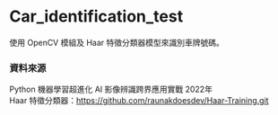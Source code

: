 # Car_identification_test
使用 OpenCV 模組及 Haar 特徵分類器模型來識別車牌號碼。

### 資料來源
Python 機器學習超進化 AI 影像辨識跨界應用實戰 2022年
<br>
Haar 特徵分類器：https://github.com/raunakdoesdev/Haar-Training.git
